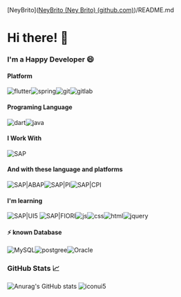 [NeyBrito]([NeyBrito (Ney Brito) (github.com)](https://github.com/NeyBrito))/README.md

# Hi there! 👋

### I'm a Happy Developer 😄

#### Platform
![flutter](https://img.shields.io/badge/Flutter-02569B?style=for-the-badge&logo=flutter&logoColor=white)![spring](https://img.shields.io/badge/Spring-6DB33F?style=for-the-badge&logo=spring&logoColor=white)![git](https://img.shields.io/badge/GitHub-100000?style=for-the-badge&logo=github&logoColor=white)![gitlab](https://img.shields.io/badge/GitLab-330F63?style=for-the-badge&logo=gitlab&logoColor=white)

#### Programing Language

![dart](https://img.shields.io/badge/Dart-0175C2?style=for-the-badge&logo=dart&logoColor=white)![java](https://img.shields.io/badge/Java-ED8B00?style=for-the-badge&logo=java&logoColor=white)

#### I Work With
![SAP](https://img.shields.io/badge/SAP-0FAAFF?style=for-the-badge&logo=sap&logoColor=white)

#### And with these language and platforms
![SAP|ABAP](https://img.shields.io/badge/SAP-ABAP-blue?style=for-the-badge&logo=sap)![SAP|PI](https://img.shields.io/badge/SAP-PI-blue?style=for-the-badge&logo=sap)![SAP|CPI](https://img.shields.io/badge/SAP-CPI-blue?style=for-the-badge&logo=sap)


#### I'm learning
![SAP|UI5](https://img.shields.io/badge/SAP-UI5-red?style=for-the-badge&logo=sap)
![SAP|FIORI](https://img.shields.io/badge/SAP-FIORI-blue?style=for-the-badge&logo=sap)![js](https://img.shields.io/badge/JavaScript-323330?style=for-the-badge&logo=javascript&logoColor=F7DF1E)![css](https://img.shields.io/badge/CSS-239120?&style=for-the-badge&logo=css3&logoColor=white)![html](https://img.shields.io/badge/HTML5-E34F26?style=for-the-badge&logo=html5&logoColor=white)![jquery](https://img.shields.io/badge/jQuery-0769AD?style=for-the-badge&logo=jquery&logoColor=white)


#### ⚡ known Database
![MySQL](https://img.shields.io/badge/MySQL-005C84?style=for-the-badge&logo=mysql&logoColor=white)![postgree](https://img.shields.io/badge/PostgreSQL-316192?style=for-the-badge&logo=postgresql&logoColor=white)![Oracle](https://img.shields.io/badge/Oracle-F80000?style=for-the-badge&logo=Oracle&logoColor=white)

### GitHub Stats 📈

![Anurag's GitHub stats](https://github-readme-stats.vercel.app/api?username=neybrito&show_icons=true&theme=radical)
![iconui5](https://user-images.githubusercontent.com/35903451/209024260-fbe7ea3f-393d-471b-bb08-a764d38015da.png)





